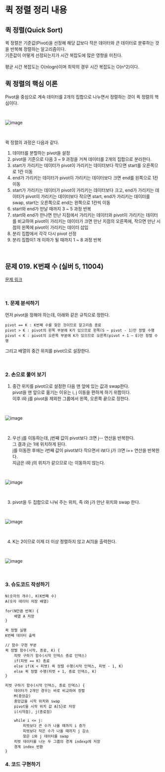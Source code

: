 # 퀵 정렬 정리 내용

## 퀵 정렬(Quick Sort)
퀵 정렬은 기준값(Pivot)을 선정해 해당 값보다 작은 데이터와 큰 데이터로 분류하는 것을 반복해 정렬하는 알고리즘이다.
<br>
기준값이 어떻게 선정되는지가 시간 복잡도에 많은 영향을 미친다.
<br>
<br>
평균 시간 복잡도는 O(nlogn)이며 최악의 경우 시간 복잡도는 O(n^2)이다.

## 퀵 정렬의 핵심 이론
Pivot을 중심으로 계속 데이터를 2개의 집합으로 나누면서 정렬하는 것이 퀵 정렬의 핵심이다.

<br>


![image](https://github.com/JeHeeYu/Book-Reviews/assets/87363461/b74b164d-c9c4-4c8a-ab6a-ab0112d04d7c)


<br>

퀵 정렬의 과정은 다음과 같다.

1. 데이터를 분할하는 pivot을 설정
2. pivot을 기준으로 다음 3 ~ 9 과정을 거쳐 데이터를 2개의 집합으로 분리한다.
3. start가 가리키는 데이터가 pivot이 가리키는 데이터보다 작으면 start를 오른쪽으로 1칸 이동
4. end가 가리키는 데이터가 pivot이 가리키는 데이터보다 크면 end를 왼쪽으로 1칸 이동
5. start가 가리키는 데이터가 pivot이 가리키는 데이터보다 크고, end가 가리키는 데이터가 pivot이 가리키는 데이터보다 작으면 start, end가 가리키는 데이터를 swap, start는 오른쪽으로 end는 왼쪽으로 1칸씩 이동
6. start와 end가 만날 때까지 3 ~ 5 과정 반복
7. start와 end가 만나면 만난 지점에서 가리키는 데이터와 pivot이 가리키는 데이터를 비교하여 pivot이 가리키는 데이터가 크면 만난 지점의 오른쪽에, 작으면 만난 시점의 왼쪽에 pivot이 가리키는 데이터 삽입
8. 분리 집합에서 각각 다시 pivot 선정
9. 분리 집합이1 개 이하가 될 때까지 1 ~ 8 과정 반복

<br>

## 문제 019. K번째 수 (실버 5, 11004)

[문제 링크](https://www.acmicpc.net/problem/11004)


<br>


### 1. 문제 분석하기

먼저 pivot을 정해야 하는데, 아래와 같은 규칙으로 정한다.

```
pivot == K : K번째 수를 찾은 것이므로 알고리즘 종료
pivot > K : pivot의 왼쪽 부분에 K가 있으므로 왼쪽(S ~ pivot - 1)만 정렬 수행
pivot < K : pivot의 오른쪽 부분에 K가 있으므로 오른쪽(pivot + 1 ~ E)만 정렬 수행
```

그리고 배열의 중간 위치를 pivot으로 설장한다.

<br>

### 2. 손으로 풀어 보기

1. 중간 위치를 pivot으로 설정한 다음 맨 앞에 있는 값과 swap한다.<br>pivot을 맨 앞으로 옮기는 이유는 i, j 이동을 편하게 하기 위함이다.<br>이후 i와 j를 pivot을 제외한 그룹에서 왼쪽, 오른쪽 끝으로 정한다.

<br>

![image](https://github.com/JeHeeYu/Book-Reviews/assets/87363461/d6da4aee-6343-466e-bacf-74b5498155c3)


<br>

2. 우선 j를 이동하는데, j번째 값이 pivot보다 크면 j-- 연산을 반복한다.<br>그 결과 j는 1에 위치하게 된다.<br>j를 이동한 후에는 i번째 값이 pivot보다 작으면서 i보다 j가 크면 i++ 연산을 반복한다.<br>지금은 i와 j의 위치가 같으므로 i는 이동하지 않는다.

<br>


![image](https://github.com/JeHeeYu/Book-Reviews/assets/87363461/d9f5a566-a6ef-4f4c-9682-7cc1321c367f)


<br>

3. pivot을 두 집합으로 나눠 주는 위치, 즉 i와 j가 만난 위치와 swap 한다.

<br>

![image](https://github.com/JeHeeYu/Book-Reviews/assets/87363461/75fc96be-ea6d-499a-9def-3155049127af)

<br> 


4. K는 2이므로 이제 더 이상 정렬하지 않고 A[1]을 출력한다.

<br>

![image](https://github.com/JeHeeYu/Book-Reviews/assets/87363461/7e530108-f130-4dcc-b8b7-4a89b056f887)


<br>

### 3. 슈도코드 작성하기

```
N(숫자의 개수), K(K번째 수)
A(숫자 데이터 저장 배열)

for(N만큼 반복) {
    배열 A 저장
}

퀵 정렬 실행
K번째 데이터 출력

// 함수 구현 부분
퀵 정렬 함수(시작, 종료, K) {
    피벗 구하기 함수(시작 인덱스 종료 인덱스)
    if(피벗 == K) 종료
    else if(K < 피벗) 퀵 정렬 수행(시작 인덱스, 피벗 - 1, K)
    else 퀵 정렬 수행(피벗 + 1, 종료 인덱스, K)
}

피벗 구하기 함수(시작 인덱스, 종료 인덱스) {
    데이터가 2개인 경우는 바로 비교하여 정렬
    M(중앙값)
    중앙값을 시작 위치와 swap
    pivot을 시작 위치 값 A[S}로 저장
    i(시작점), j(종료점)
    
    while i <= j:
        피벗보다 큰 수가 나올 때까지 i 증가
        피벗보다 작은 수가 나올 때까지 j 감소
        찾은 i와 j 데이터를 swap
    피벗 데이터를 나눈 두 그룹의 경계 indexp에 저장
    경계 index 반환
}
```

### 4. 코드 구현하기



